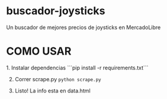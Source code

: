 # buscador-joysticks
Un buscador de mejores precios de joysticks en MercadoLibre

<h1> COMO USAR </h1>
1. Instalar dependencias
```pip install -r requirements.txt```

2. Correr scrape.py
```python scrape.py```

3. Listo! La info esta en data.html
